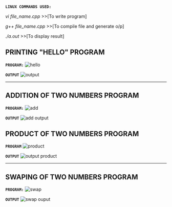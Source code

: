 **`LINUX COMMANDS USED:`**

 *vi file_name.cpp*  >>[To write program]
 
*g++ file_name.cpp* >>[To compile file and generate o/p]

*./a.out*  >>[To display result]

## PRINTING "HELLO" PROGRAM

**`PROGRAM:`**
![hello](https://user-images.githubusercontent.com/63551296/81495383-9ab92f80-92cd-11ea-9eb9-aa18465f7de8.png)

**`OUTPUT`**
![output](https://user-images.githubusercontent.com/63551296/81495527-74e05a80-92ce-11ea-9bb1-8e02d28f9353.png)

---
## ADDITION OF TWO NUMBERS PROGRAM

**`PROGRAM:`**
![add](https://user-images.githubusercontent.com/63551296/81495536-875a9400-92ce-11ea-8252-e6ddd13bfebf.png)


**`OUTPUT`**
![add output](https://user-images.githubusercontent.com/63551296/81495547-9a6d6400-92ce-11ea-9000-ed6004e2ed89.png)


## PRODUCT OF TWO NUMBERS PROGRAM

**`PROGRAM`**
![product](https://user-images.githubusercontent.com/63551296/81495583-eddfb200-92ce-11ea-9034-233df511a92e.png)


**`OUTPUT`**
![output product](https://user-images.githubusercontent.com/63551296/81495586-f46e2980-92ce-11ea-9d9e-d009b4d1d4c6.png)

---

## SWAPING OF TWO NUMBERS PROGRAM

**`PROGRAM:`**
![swap](https://user-images.githubusercontent.com/63551296/81495592-fcc66480-92ce-11ea-9540-b2b4549a8185.png)

**`OUTPUT`**
![swap ouput](https://user-images.githubusercontent.com/63551296/81495599-094abd00-92cf-11ea-99bb-1b4fcb903013.png)




